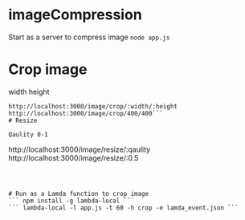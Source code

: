 # imageCompression
Start as a server to compress image 
`node app.js`

# Crop image
width
height

```
http://localhost:3000/image/crop/:width/:height
http://localhost:3000/image/crop/400/400```
# Resize

Qaulity 0-1

```
http://localhost:3000/image/resize/:qaulity
http://localhost:3000/image/resize/:0.5
```



# Run as a Lamda function to crop image
``` npm install -g lambda-local ```
``` lambda-local -l app.js -t 60 -h crop -e lamda_event.json ```
